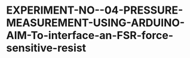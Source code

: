 # EXPERIMENT-NO--04-PRESSURE-MEASUREMENT-USING-ARDUINO-AIM-To-interface-an-FSR-force-sensitive-resist